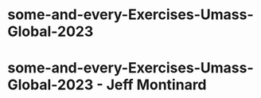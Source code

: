 # some-and-every-Exercises-Umass-Global-2023
# some-and-every-Exercises-Umass-Global-2023 - Jeff Montinard
